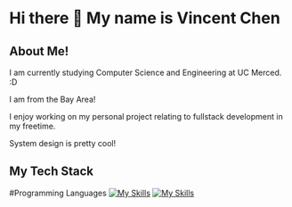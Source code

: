 <h1> Hi there 👋 My name is Vincent Chen </h1>

## About Me!
<p> I am currently studying Computer Science and Engineering at UC Merced. :D</p>
<p> I am from the Bay Area! </p>
<p> I enjoy working on my personal project relating to fullstack development in my freetime. </p>
<p> System design is pretty cool! </p>

## My Tech Stack
#Programming Languages
[![My Skills](https://skillicons.dev/icons?i=ts,js,html,css,python,cpp)](https://skillicons.dev)
[![My Skills](https://skillicons.dev/icons?i=react,mongo,express,nodejs,docker,tailwind,postman,vite,cpp)](https://skillicons.dev)
<!--
<h3>Programming Languages</h3>
[![My Skills](https://skillicons.dev/icons?i=ts,js,html,css,python,cpp)](https://skillicons.dev)
<h3>Monitoring</h3>
[![My Skills](https://skillicons.dev/icons?i=promtheus,grafana)](https://skillicons.dev)
<h3>Infrastructure as Code Automation</h3>
[![My Skills](https://skillicons.dev/icons?i=ansible,terraform)](https://skillicons.dev)
<h3>Developer Tools</h3>
[![My Skills](https://skillicons.dev/icons?i=react,mongo,express,nodejs,aws,docker,githubactions,tailwind,vite,postman)](https://skillicons.dev)
!--?


<!--
**Vchen7629/Vchen7629** is a ✨ _special_ ✨ repository because its `README.md` (this file) appears on your GitHub profile.

Here are some ideas to get you started:

- 🔭 I’m currently working on ...
- 🌱 I’m currently learning ...
- 👯 I’m looking to collaborate on ...
- 🤔 I’m looking for help with ...
- 💬 Ask me about ...
- 📫 How to reach me: ...
- 😄 Pronouns: ...
- ⚡ Fun fact: ...
-->
